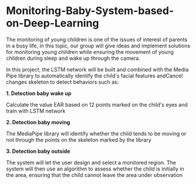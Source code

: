 # Monitoring-Baby-System-based-on-Deep-Learning

The monitoring of young children is one of the issues of interest of parents in a busy life, in this topic, our group will give ideas and implement solutions for monitoring young children while ensuring the movement of young children during sleep and wake up through the camera. 

In this project, the LSTM network will be built and combined with the Media Pipe library to automatically identify the child's facial features andCancel changes skeleton to detect behaviors such as:

**1. Detection baby wake up**

Calculate the value EAR based on 12 points marked on the child's eyes and train with LSTM network


**2. Detection baby moving**

The MediaPipe library will identify whether the child tends to be moving or not through the points on the skeleton marked by the library

**3. Detection baby outside**

The system will let the user design and select a monitored region. The system will then use an algorithm to assess whether the child is initially in the area, ensuring that the child cannot leave the area under observation
